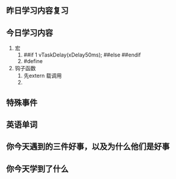 ## 昨日学习内容复习
## 今日学习内容
1. 宏
	1. ##if 1  vTaskDelay(xDelay50ms);  ##else  ##endif
	2. \#define  
2. 钩子函数
	1. 先extern 载调用
	2. 

## 特殊事件
## 英语单词
## 你今天遇到的三件好事，以及为什么他们是好事
## 你今天学到了什么